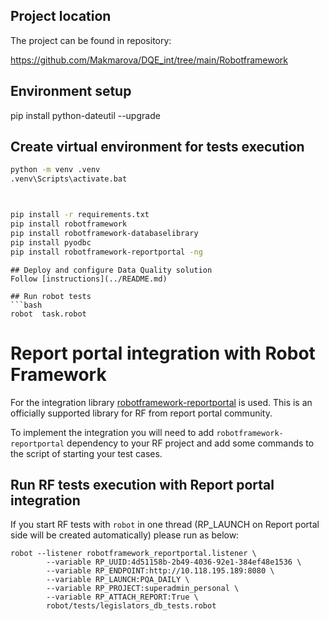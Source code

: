 ## Project location
The project can be found in repository:

https://github.com/Makmarova/DQE_int/tree/main/Robotframework

## Environment setup
pip install python-dateutil --upgrade

## Create virtual environment for tests execution
```bash
python -m venv .venv
.venv\Scripts\activate.bat



pip install -r requirements.txt
pip install robotframework
pip install robotframework-databaselibrary
pip install pyodbc
pip install robotframework-reportportal -ng


```
```
## Deploy and configure Data Quality solution
Follow [instructions](../README.md)

## Run robot tests
```bash
robot  task.robot
```
# Report portal integration with Robot Framework
For the integration library [robotframework-reportportal](https://github.com/reportportal/agent-Python-RobotFramework)
is used. This is an officially supported library for RF from report portal community.

To implement the integration you will need to add `robotframework-reportportal` dependency to your RF project and 
add some commands to the script of starting your test cases.

## Run RF tests execution with Report portal integration
If you start RF tests with `robot` in one thread (RP_LAUNCH on Report portal side will be created automatically)
please run as below:
```
robot --listener robotframework_reportportal.listener \
        --variable RP_UUID:4d51158b-2b49-4036-92e1-384ef48e1536 \
        --variable RP_ENDPOINT:http://10.118.195.189:8080 \
        --variable RP_LAUNCH:PQA_DAILY \
        --variable RP_PROJECT:superadmin_personal \
        --variable RP_ATTACH_REPORT:True \
        robot/tests/legislators_db_tests.robot
```


